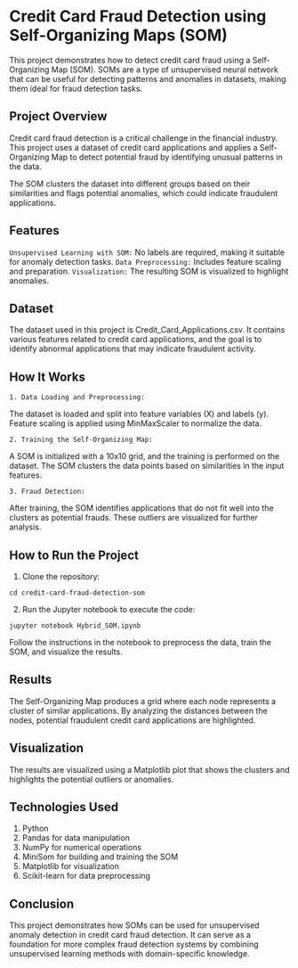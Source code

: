 # Credit Card Fraud Detection using Self-Organizing Maps (SOM)

This project demonstrates how to detect credit card fraud using a Self-Organizing Map (SOM). SOMs are a type of unsupervised neural network that can be useful for detecting patterns and anomalies in datasets, making them ideal for fraud detection tasks.

## Project Overview

Credit card fraud detection is a critical challenge in the financial industry. This project uses a dataset of credit card applications and applies a Self-Organizing Map to detect potential fraud by identifying unusual patterns in the data.

The SOM clusters the dataset into different groups based on their similarities and flags potential anomalies, which could indicate fraudulent applications.

## Features 

`Unsupervised Learning with SOM:` No labels are required, making it suitable for anomaly detection tasks.
`Data Preprocessing:` Includes feature scaling and preparation.
`Visualization:` The resulting SOM is visualized to highlight anomalies.

## Dataset

The dataset used in this project is Credit_Card_Applications.csv. It contains various features related to credit card applications, and the goal is to identify abnormal applications that may indicate fraudulent activity.

## How It Works

`1. Data Loading and Preprocessing:`

The dataset is loaded and split into feature variables (X) and labels (y).
Feature scaling is applied using MinMaxScaler to normalize the data.

`2. Training the Self-Organizing Map:`

A SOM is initialized with a 10x10 grid, and the training is performed on the dataset.
The SOM clusters the data points based on similarities in the input features.

``3. Fraud Detection:``

After training, the SOM identifies applications that do not fit well into the clusters as potential frauds.
These outliers are visualized for further analysis.

## How to Run the Project
1. Clone the repository:

```git clone https://github.com/yourusername/credit-card-fraud-detection-som.git
cd credit-card-fraud-detection-som
```

2. Run the Jupyter notebook to execute the code:

```jupyter notebook Hybrid_SOM.ipynb```

Follow the instructions in the notebook to preprocess the data, train the SOM, and visualize the results.

## Results

The Self-Organizing Map produces a grid where each node represents a cluster of similar applications. By analyzing the distances between the nodes, potential fraudulent credit card applications are highlighted.

## Visualization

The results are visualized using a Matplotlib plot that shows the clusters and highlights the potential outliers or anomalies.

## Technologies Used
1. Python
2. Pandas for data manipulation
3. NumPy for numerical operations
4. MiniSom for building and training the SOM
5. Matplotlib for visualization
6. Scikit-learn for data preprocessing

## Conclusion

This project demonstrates how SOMs can be used for unsupervised anomaly detection in credit card fraud detection. It can serve as a foundation for more complex fraud detection systems by combining unsupervised learning methods with domain-specific knowledge.
